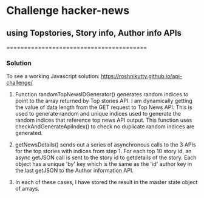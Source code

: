 # Challenge hacker-news 
## using Topstories, Story info, Author info APIs
========================================
### Solution

To see a working Javascript solution:
 https://roshnikutty.github.io/api-challenge/


1. Function randomTopNewsIDGenerator() generates random indices to point to the array returned by Top stories API.  I am dynamically getting the value of data length from the GET request to Top News API. This is used to generate random and unique indices used to generate the random indices that reference top news API output. This function uses checkAndGenerateApiIndex() to check no duplicate random indices are generated.

2. getNewsDetails() sends out a series of asynchronous calls to the 3 APIs for the top stories with indices from step 1.
For each top 10 story id, an async getJSON call is sent to the story id to getdetails of the story. Each object has a unique 'by' key which is the same as the 'id' author key in the last getJSON to the Author information API. 

3. In each of these cases, I have stored the result in the master state object of arrays.